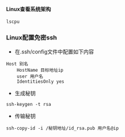 #### Linux查看系统架构
```
lscpu
```

### Linux配置免密ssh
- 在.ssh/config文件中配置如下内容
```
Host 别名
    HostName 目标地址ip
    user 用户名
    IdentitiesOnly yes
```
- 生成秘钥
```
ssh-keygen -t rsa
```
- 传输秘钥
```
ssh-copy-id -i /秘钥地址/id_rsa.pub 用户名@ip
```
